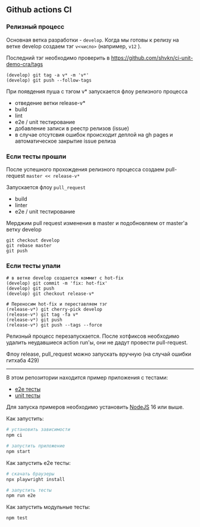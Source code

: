 Github actions CI
---
### Релизный процесс
Основная ветка разработки - `develop`.
Когда мы готовы к релизу на ветке develop создаем тэг `v<число>`   (например,  `v12`  ).

Последний тэг необходимо проверить в https://github.com/shvkn/ci-unit-demo-cra/tags

```git
(develop) git tag -a v* -m 'v*'
(develop) git push --follow-tags
```

При появдения пуша с тэгом v* запускается флоу релизного процесса
- отведение ветки release-v*
- build
- lint
- e2e / unit тестирование
- добавление записи в реестр релизов (issue)
- в случае отсутсвия ошибок происходит деплой на gh pages и автоматическое закрытие issue релиза

### Если тесты прошли
После успешного прохождения релизного процесса создаем pull-request
`master << release-v*`

Запускается флоу `pull_request`
- build
- linter
- e2e / unit тестирование

Мерджим pull request изменения в master
и подобновляем от master'a ветку develop

```git
git checkout develop
git rebase master
git push
```

### Если тесты упали
```git
# в ветке develop создается коммит с hot-fix
(develop) git commit -m 'fix: hot-fix'
(develop) git push
(develop) git checkout release-v*

# Переносим hot-fix и переставляем тэг
(release-v*) git cherry-pick develop
(release-v*) git tag -fa v*
(release-v*) git push
(release-v*) git push --tags --force
```
Релизный процесс перезапускается.
После хотфиксов необходимо удалить неудавшиеся action run'ы, они не дадут провести pull-request.



Флоу release, pull_request можно запускать вручную (на случай ошибки гитхаба 429)

---

В этом репозитории находится пример приложения с тестами:

- [e2e тесты](e2e/example.spec.ts)
- [unit тесты](src/example.test.tsx)

Для запуска примеров необходимо установить [NodeJS](https://nodejs.org/en/download/) 16 или выше.

Как запустить:

```sh
# установить зависимости
npm ci

# запустить приложение
npm start
```

Как запустить e2e тесты:

```sh
# скачать браузеры
npx playwright install

# запустить тесты
npm run e2e
```

Как запустить модульные тесты:

```sh
npm test
```
